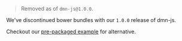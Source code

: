 > Removed as of `dmn-js@1.0.0`.

We've discontinued bower bundles with our `1.0.0` release of dmn-js.

Checkout our [pre-packaged example](../pre-packaged) for alternative.